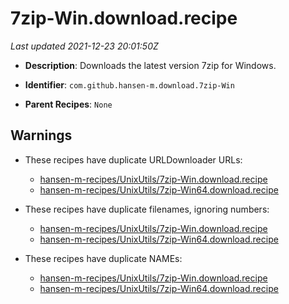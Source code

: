 # 7zip-Win.download.recipe

_Last updated 2021-12-23 20:01:50Z_

- **Description**: Downloads the latest version 7zip for Windows.

- **Identifier**: `com.github.hansen-m.download.7zip-Win`

- **Parent Recipes**: `None`


## Warnings

- These recipes have duplicate URLDownloader URLs:
    - [hansen-m-recipes/UnixUtils/7zip-Win.download.recipe](/autopkg-dupe-tracker/hansen-m-recipes/UnixUtils/7zip-Win.download.recipe)
    - [hansen-m-recipes/UnixUtils/7zip-Win64.download.recipe](/autopkg-dupe-tracker/hansen-m-recipes/UnixUtils/7zip-Win64.download.recipe)

- These recipes have duplicate filenames, ignoring numbers:
    - [hansen-m-recipes/UnixUtils/7zip-Win.download.recipe](/autopkg-dupe-tracker/hansen-m-recipes/UnixUtils/7zip-Win.download.recipe)
    - [hansen-m-recipes/UnixUtils/7zip-Win64.download.recipe](/autopkg-dupe-tracker/hansen-m-recipes/UnixUtils/7zip-Win64.download.recipe)

- These recipes have duplicate NAMEs:
    - [hansen-m-recipes/UnixUtils/7zip-Win.download.recipe](/autopkg-dupe-tracker/hansen-m-recipes/UnixUtils/7zip-Win.download.recipe)
    - [hansen-m-recipes/UnixUtils/7zip-Win64.download.recipe](/autopkg-dupe-tracker/hansen-m-recipes/UnixUtils/7zip-Win64.download.recipe)